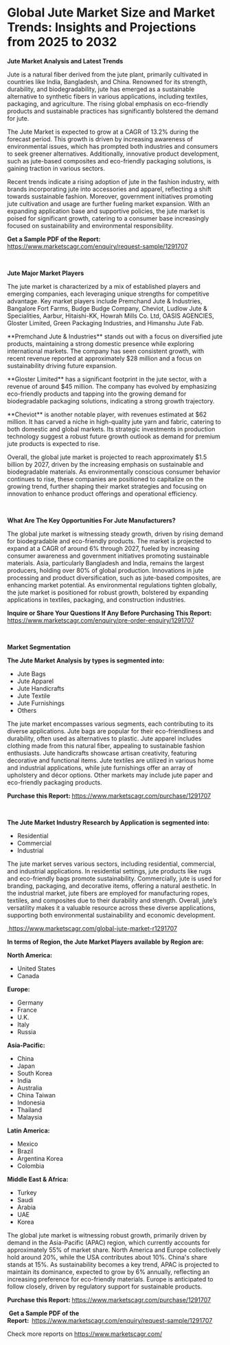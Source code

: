 <p><h1>Global Jute Market Size and Market Trends: Insights and Projections from 2025 to 2032</h1></p><p><strong>Jute Market Analysis and Latest Trends</strong></p>
<p><p>Jute is a natural fiber derived from the jute plant, primarily cultivated in countries like India, Bangladesh, and China. Renowned for its strength, durability, and biodegradability, jute has emerged as a sustainable alternative to synthetic fibers in various applications, including textiles, packaging, and agriculture. The rising global emphasis on eco-friendly products and sustainable practices has significantly bolstered the demand for jute.</p><p>The Jute Market is expected to grow at a CAGR of 13.2% during the forecast period. This growth is driven by increasing awareness of environmental issues, which has prompted both industries and consumers to seek greener alternatives. Additionally, innovative product development, such as jute-based composites and eco-friendly packaging solutions, is gaining traction in various sectors.</p><p>Recent trends indicate a rising adoption of jute in the fashion industry, with brands incorporating jute into accessories and apparel, reflecting a shift towards sustainable fashion. Moreover, government initiatives promoting jute cultivation and usage are further fueling market expansion. With an expanding application base and supportive policies, the jute market is poised for significant growth, catering to a consumer base increasingly focused on sustainability and environmental responsibility.</p></p>
<p><strong>Get a Sample PDF of the Report:&nbsp;</strong> <a href="https://www.marketscagr.com/enquiry/request-sample/1291707?utm_campaign=3442&utm_medium=2&utm_source=Github&utm_content=ia&utm_term=31032025&utm_id=jute">https://www.marketscagr.com/enquiry/request-sample/1291707</a></p>
<p>&nbsp;</p>
<p><strong>Jute Major Market Players</strong></p>
<p><p>The jute market is characterized by a mix of established players and emerging companies, each leveraging unique strengths for competitive advantage. Key market players include Premchand Jute & Industries, Bangalore Fort Farms, Budge Budge Company, Cheviot, Ludlow Jute & Specialities, Aarbur, Hitaishi-KK, Howrah Mills Co. Ltd, OASIS AGENCIES, Gloster Limited, Green Packaging Industries, and Himanshu Jute Fab.</p><p>**Premchand Jute & Industries** stands out with a focus on diversified jute products, maintaining a strong domestic presence while exploring international markets. The company has seen consistent growth, with recent revenue reported at approximately $28 million and a focus on sustainability driving future expansion.</p><p>**Gloster Limited** has a significant footprint in the jute sector, with a revenue of around $45 million. The company has evolved by emphasizing eco-friendly products and tapping into the growing demand for biodegradable packaging solutions, indicating a strong growth trajectory.</p><p>**Cheviot** is another notable player, with revenues estimated at $62 million. It has carved a niche in high-quality jute yarn and fabric, catering to both domestic and global markets. Its strategic investments in production technology suggest a robust future growth outlook as demand for premium jute products is expected to rise.</p><p>Overall, the global jute market is projected to reach approximately $1.5 billion by 2027, driven by the increasing emphasis on sustainable and biodegradable materials. As environmentally conscious consumer behavior continues to rise, these companies are positioned to capitalize on the growing trend, further shaping their market strategies and focusing on innovation to enhance product offerings and operational efficiency.</p></p>
<p>&nbsp;</p>
<p><strong>What Are The Key Opportunities For Jute Manufacturers?</strong></p>
<p><p>The global jute market is witnessing steady growth, driven by rising demand for biodegradable and eco-friendly products. The market is projected to expand at a CAGR of around 6% through 2027, fueled by increasing consumer awareness and government initiatives promoting sustainable materials. Asia, particularly Bangladesh and India, remains the largest producers, holding over 80% of global production. Innovations in jute processing and product diversification, such as jute-based composites, are enhancing market potential. As environmental regulations tighten globally, the jute market is positioned for robust growth, bolstered by expanding applications in textiles, packaging, and construction industries.</p></p>
<p><strong>Inquire or Share Your Questions If Any Before Purchasing This Report:</strong> <a href="https://www.marketscagr.com/enquiry/pre-order-enquiry/1291707?utm_campaign=3442&utm_medium=2&utm_source=Github&utm_content=ia&utm_term=31032025&utm_id=jute">https://www.marketscagr.com/enquiry/pre-order-enquiry/1291707</a></p>
<p>&nbsp;</p>
<p><strong>Market Segmentation</strong></p>
<p><strong>The Jute Market Analysis by types is segmented into:</strong></p>
<p><ul><li>Jute Bags</li><li>Jute Apparel</li><li>Jute Handicrafts</li><li>Jute Textile</li><li>Jute Furnishings</li><li>Others</li></ul></p>
<p><p>The jute market encompasses various segments, each contributing to its diverse applications. Jute bags are popular for their eco-friendliness and durability, often used as alternatives to plastic. Jute apparel includes clothing made from this natural fiber, appealing to sustainable fashion enthusiasts. Jute handicrafts showcase artisan creativity, featuring decorative and functional items. Jute textiles are utilized in various home and industrial applications, while jute furnishings offer an array of upholstery and décor options. Other markets may include jute paper and eco-friendly packaging products.</p></p>
<p><strong>Purchase this Report:&nbsp;</strong><a href="https://www.marketscagr.com/purchase/1291707?utm_campaign=3442&utm_medium=2&utm_source=Github&utm_content=ia&utm_term=31032025&utm_id=jute">https://www.marketscagr.com/purchase/1291707</a></p>
<p>&nbsp;</p>
<p><strong>The Jute Market Industry Research by Application is segmented into:</strong></p>
<p><ul><li>Residential</li><li>Commercial</li><li>Industrial</li></ul></p>
<p><p>The jute market serves various sectors, including residential, commercial, and industrial applications. In residential settings, jute products like rugs and eco-friendly bags promote sustainability. Commercially, jute is used for branding, packaging, and decorative items, offering a natural aesthetic. In the industrial market, jute fibers are employed for manufacturing ropes, textiles, and composites due to their durability and strength. Overall, jute’s versatility makes it a valuable resource across these diverse applications, supporting both environmental sustainability and economic development.</p></p>
<p><a href="https://www.marketscagr.com/global-jute-market-r1291707?utm_campaign=3442&utm_medium=2&utm_source=Github&utm_content=ia&utm_term=31032025&utm_id=jute">&nbsp;https://www.marketscagr.com/global-jute-market-r1291707</a></p>
<p><strong>In terms of Region, the Jute Market Players available by Region are:</strong></p>
<p>
    <p> <strong> North America: </strong>
        <ul>
            <li>United States</li>
            <li>Canada</li>
        </ul>
        </p> 
    <p> <strong> Europe: </strong>
        <ul>
            <li>Germany</li>
            <li>France</li>
            <li>U.K.</li>
            <li>Italy</li>
            <li>Russia</li>
        </ul>
        </p> 
    <p> <strong> Asia-Pacific: </strong>
        <ul>
            <li>China</li>
            <li>Japan</li>
            <li>South Korea</li>
            <li>India</li>
            <li>Australia</li>
            <li>China Taiwan</li>
            <li>Indonesia</li>
            <li>Thailand</li>
            <li>Malaysia</li>
        </ul>
        </p> 
    <p> <strong> Latin America: </strong>
        <ul>
            <li>Mexico</li>
            <li>Brazil</li>
            <li>Argentina Korea</li>
            <li>Colombia</li>
        </ul>
        </p> 
    <p> <strong> Middle East & Africa: </strong>
        <ul>
            <li>Turkey</li>
            <li>Saudi</li>
            <li>Arabia</li>
            <li>UAE</li>
            <li>Korea</li>
        </ul>
    </p>
    </p>
<p><p>The global jute market is witnessing robust growth, primarily driven by demand in the Asia-Pacific (APAC) region, which currently accounts for approximately 55% of market share. North America and Europe collectively hold around 20%, while the USA contributes about 10%. China's share stands at 15%. As sustainability becomes a key trend, APAC is projected to maintain its dominance, expected to grow by 6% annually, reflecting an increasing preference for eco-friendly materials. Europe is anticipated to follow closely, driven by regulatory support for sustainable products.</p></p>
<p><strong>Purchase this Report: </strong><a href="https://www.marketscagr.com/purchase/1291707?utm_campaign=3442&utm_medium=2&utm_source=Github&utm_content=ia&utm_term=31032025&utm_id=jute">https://www.marketscagr.com/purchase/1291707</a></p>
<p>&nbsp;<strong>Get a Sample PDF of the Report:&nbsp;&nbsp;</strong><a href="https://www.marketscagr.com/enquiry/request-sample/1291707?utm_campaign=3442&utm_medium=2&utm_source=Github&utm_content=ia&utm_term=31032025&utm_id=jute">https://www.marketscagr.com/enquiry/request-sample/1291707</a></p>
<p><strong></strong></p>
<p>Check more reports on <a href="https://www.marketscagr.com/?utm_campaign=3442&utm_medium=2&utm_source=Github&utm_content=ia&utm_term=31032025&utm_id=jute">https://www.marketscagr.com/</a></p>